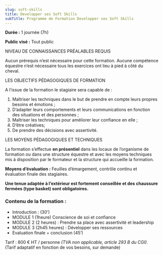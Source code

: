 ```yaml
---
slug: soft-skills
title: Developper ses Soft Skills
subTitle: Programme de Formation Developper ses Soft Skills
---
```


**Durée :**
1 journée (7h)

**Public visé :**
Tout public

NIVEAU DE CONNAISSANCES PRÉALABLES REQUIS

Aucun prérequis n’est nécessaire pour cette formation.
Aucune compétence équestre n’est nécessaire tous les exercices ont lieu à pied à côté du cheval.

LES OBJECTIFS PÉDAGOGIQUES DE FORMATION

A l’issue de la formation le stagiaire sera capable de :

1. Maîtriser les techniques dans le but de prendre en compte leurs propres besoins et émotions&nbsp;;
2. D’adapter leurs comportements et leurs communications en fonction des situations et des personnes&nbsp;;
3. Maîtriser les techniques pour améliorer leur confiance en elle&nbsp;;
4. D’être créatives; 
5. De prendre des décisions avec assertivité.

LES MOYENS PÉDAGOGIQUES ET TECHNIQUES

La formation s’effectue **en présentiel** dans les locaux de l’organisme de formation ou dans une structure
équestre et avec les moyens techniques mis à disposition par le formateur et la structure qui accueille la
formation.

**Moyens d’évaluation :** Feuilles d’émargement, contrôle continu et évaluation finale des stagiaires.

**Une tenue adaptée à l’extérieur est fortement conseillée et des chaussure fermées (type basket) sont
obligatoires.**

### Contenu de la formation :

- Introduction : (30’)
- MODULE 1 (1heure) Conscience de soi et confiance
- MODULE 2 (2 heures) : Prendre sa place avec assertivité et leadership
- MODULE 3 (2h45 heures) : Développer ses ressources
- Evaluation finale + conclusion (45’)

Tarif : 800 € HT / personne *(TVA non applicable, article 293 B du CGI)*. 
(Tarif adaptatif en fonction de vos besoins, sur demande)
